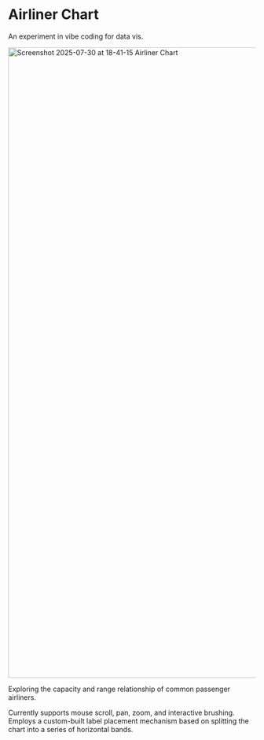 # Airliner Chart

An experiment in vibe coding for data vis.

<img width="1280" alt="Screenshot 2025-07-30 at 18-41-15 Airliner Chart" src="https://github.com/user-attachments/assets/be96e192-eef9-456e-a04b-0b830ff98ecc" />

Exploring the capacity and range relationship of common passenger airliners.

Currently supports mouse scroll, pan, zoom, and interactive brushing. Employs a custom-built label placement mechanism based on splitting the chart into a series of horizontal bands.
